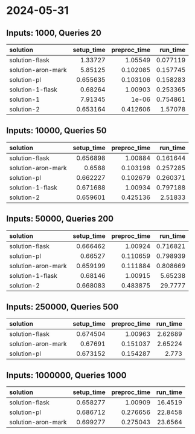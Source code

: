 # 2024-05-31

## Inputs: 1000, Queries 20

| solution           |   setup_time |   preproc_time |   run_time |
|:-------------------|-------------:|---------------:|-----------:|
| solution-flask     |     1.33727  |       1.05549  |   0.077119 |
| solution-aron-mark |     5.85125  |       0.102085 |   0.157745 |
| solution-pl        |     0.655635 |       0.103106 |   0.158283 |
| solution-1-flask   |     0.68264  |       1.00903  |   0.253365 |
| solution-1         |     7.91345  |       1e-06    |   0.754861 |
| solution-2         |     0.653164 |       0.412606 |   1.57078  |

## Inputs: 10000, Queries 50

| solution           |   setup_time |   preproc_time |   run_time |
|:-------------------|-------------:|---------------:|-----------:|
| solution-flask     |     0.656898 |       1.00884  |   0.161644 |
| solution-aron-mark |     0.6588   |       0.103198 |   0.257285 |
| solution-pl        |     0.662227 |       0.102679 |   0.260371 |
| solution-1-flask   |     0.671688 |       1.00934  |   0.797188 |
| solution-2         |     0.659601 |       0.425136 |   2.51833  |

## Inputs: 50000, Queries 200

| solution           |   setup_time |   preproc_time |   run_time |
|:-------------------|-------------:|---------------:|-----------:|
| solution-flask     |     0.666462 |       1.00924  |   0.716821 |
| solution-pl        |     0.66527  |       0.110659 |   0.798939 |
| solution-aron-mark |     0.659199 |       0.111884 |   0.808669 |
| solution-1-flask   |     0.68146  |       1.00915  |   5.65238  |
| solution-2         |     0.668083 |       0.483875 |  29.7777   |

## Inputs: 250000, Queries 500

| solution           |   setup_time |   preproc_time |   run_time |
|:-------------------|-------------:|---------------:|-----------:|
| solution-flask     |     0.674504 |       1.00963  |    2.62689 |
| solution-aron-mark |     0.67691  |       0.151037 |    2.65224 |
| solution-pl        |     0.673152 |       0.154287 |    2.773   |

## Inputs: 1000000, Queries 1000

| solution           |   setup_time |   preproc_time |   run_time |
|:-------------------|-------------:|---------------:|-----------:|
| solution-flask     |     0.658277 |       1.00909  |    16.4519 |
| solution-pl        |     0.686712 |       0.276656 |    22.8458 |
| solution-aron-mark |     0.699277 |       0.275043 |    23.6564 |